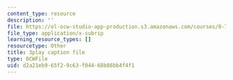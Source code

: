 ```yaml
---
content_type: resource
description: ''
file: https://ol-ocw-studio-app-production.s3.amazonaws.com/courses/8-701-introduction-to-nuclear-and-particle-physics-fall-2020/d2a21eb965f29c63f04468b86bb4f4f1_ZYQBSJn6n6o.srt
file_type: application/x-subrip
learning_resource_types: []
resourcetype: Other
title: 3play caption file
type: OCWFile
uid: d2a21eb9-65f2-9c63-f044-68b86bb4f4f1
---
```

